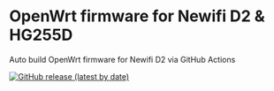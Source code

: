 # OpenWrt firmware for Newifi D2 & HG255D

Auto build OpenWrt firmware for Newifi D2 via GitHub Actions

[![GitHub release (latest by date)](https://img.shields.io/github/v/release/teasiu/OpenWrt-Lede?style=for-the-badge&label=Download)](https://github.com/teasiu/OpenWrt-Lede/releases/latest)
